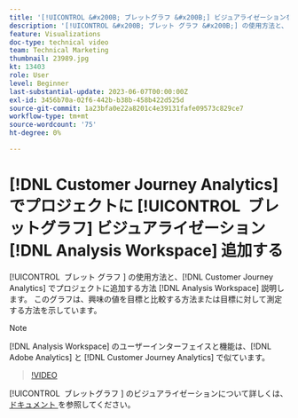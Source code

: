 ```yaml
---
title: '[!UICONTROL &#x200B; ブレットグラフ &#x200B;] ビジュアライゼーションをプロジェクト  [!DNL Analysis Workspace]  追加'
description: '[!UICONTROL &#x200B; ブレット グラフ &#x200B;] の使用方法と、 [!DNL Customer Journey Analytics] のプロジェクトにブレット グラフを追加する方法  [!DNL Analysis Workspace]  ついて説明します。'
feature: Visualizations
doc-type: technical video
team: Technical Marketing
thumbnail: 23989.jpg
kt: 13403
role: User
level: Beginner
last-substantial-update: 2023-06-07T00:00:00Z
exl-id: 3456b70a-02f6-442b-b38b-458b422d525d
source-git-commit: 1a23bfa0e22a8201c4e39131fafe09573c829ce7
workflow-type: tm+mt
source-wordcount: '75'
ht-degree: 0%

---
```


# [!DNL Customer Journey Analytics] でプロジェクトに [!UICONTROL &#x200B; ブレットグラフ &#x200B;] ビジュアライゼーション [!DNL Analysis Workspace] 追加する

[!UICONTROL &#x200B; ブレット グラフ &#x200B;] の使用方法と、[!DNL Customer Journey Analytics] でプロジェクトに追加する方法 [!DNL Analysis Workspace] 説明します。 このグラフは、興味の値を目標と比較する方法または目標に対して測定する方法を示しています。

>[!NOTE]
>
>[!DNL Analysis Workspace] のユーザーインターフェイスと機能は、[!DNL Adobe Analytics] と [!DNL Customer Journey Analytics] で似ています。

>[!VIDEO](https://video.tv.adobe.com/v/41510/?quality=12&learn=on&captions=jpn)

[!UICONTROL &#x200B; ブレットグラフ &#x200B;] のビジュアライゼーションについて詳しくは、[ ドキュメント ](https://experienceleague.adobe.com/docs/analytics-platform/using/cja-workspace/visualizations/bullet-graph.html?lang=ja) を参照してください。
